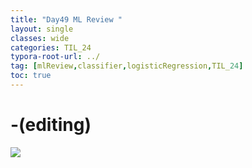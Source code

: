 ```yaml
---
title: "Day49 ML Review "
layout: single
classes: wide
categories: TIL_24
typora-root-url: ../
tag: [mlReview,classifier,logisticRegression,TIL_24]
toc: true 
---
```


# -(editing)

<img src="/blog/images/2024-08-08-TIL24_Day49/A65867D9-34DE-4631-8310-3385D650DA00.jpeg">

<br><br>

